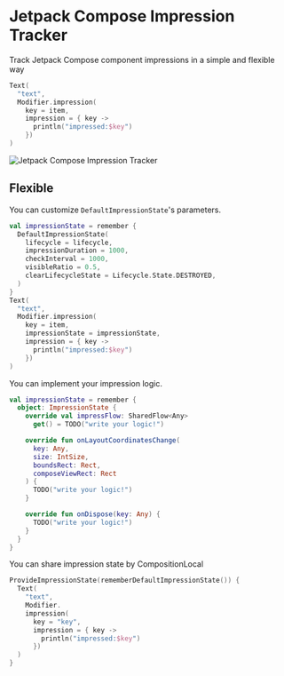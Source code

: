 # Jetpack Compose Impression Tracker

Track Jetpack Compose component impressions in a simple and flexible way

```kotlin
Text(
  "text",
  Modifier.impression(
    key = item,
    impression = { key ->
      println("impressed:$key")
    })
)
```

![Jetpack Compose Impression Tracker](https://user-images.githubusercontent.com/1386930/141935431-6039b847-74aa-4407-96a4-85b2f1695159.gif)


## Flexible

You can customize `DefaultImpressionState`'s parameters.

```kotlin
val impressionState = remember {
  DefaultImpressionState(
    lifecycle = lifecycle,
    impressionDuration = 1000,
    checkInterval = 1000,
    visibleRatio = 0.5,
    clearLifecycleState = Lifecycle.State.DESTROYED,
  )
}
Text(
  "text",
  Modifier.impression(
    key = item,
    impressionState = impressionState,
    impression = { key ->
      println("impressed:$key")
    })
)
```

You can implement your impression logic.

```kotlin
val impressionState = remember {
  object: ImpressionState {
    override val impressFlow: SharedFlow<Any>
      get() = TODO("write your logic!")

    override fun onLayoutCoordinatesChange(
      key: Any,
      size: IntSize,
      boundsRect: Rect,
      composeViewRect: Rect
    ) {
      TODO("write your logic!")
    }

    override fun onDispose(key: Any) {
      TODO("write your logic!")
    }
  }
}
```

You can share impression state by CompositionLocal

```kotlin
ProvideImpressionState(rememberDefaultImpressionState()) {
  Text(
    "text",
    Modifier.
    impression(
      key = "key",
      impression = { key ->
        println("impressed:$key")
      })
  )
}
```



